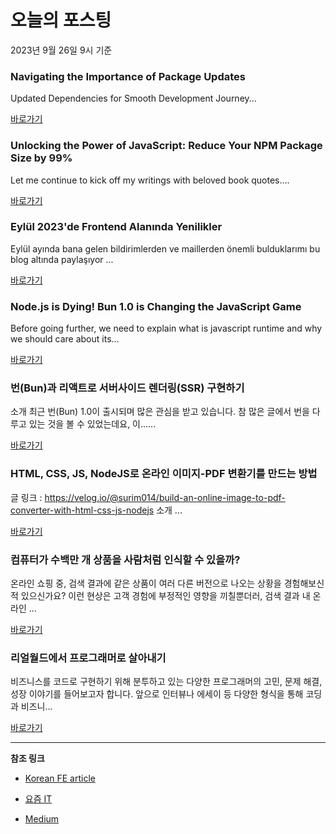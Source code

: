# 오늘의 포스팅 
2023년 9월 26일 9시 기준 

### Navigating the Importance of Package Updates 

 Updated Dependencies for Smooth Development Journey... 

 [바로가기](https://medium.com/design-bootcamp/navigating-the-importance-of-package-updates-53d230e3599b?responsesOpen=true&sortBy=REVERSE_CHRON&source=topic_portal_recommended_stories---------0-84----------nextjs----------7facb2c3_75ab_47f8_892e_9a29cda327b6-------) 

### Unlocking the Power of JavaScript: Reduce Your NPM Package Size by 99% 

 Let me continue to kick off my writings with beloved book quotes.... 

 [바로가기](https://medium.com/insiderengineering/javascript-performance-optimization-with-vite-rollupjs-587d2cbf1979?responsesOpen=true&sortBy=REVERSE_CHRON&source=topic_portal_recommended_stories---------0-84----------front_end_development----------a7daf4b0_e424_4077_94a7_a7fd9f81dc60-------) 

### Eylül 2023'de Frontend Alanında Yenilikler 

 Eylül ayında bana gelen bildirimlerden ve maillerden önemli bulduklarımı bu blog altında paylaşıyor ... 

 [바로가기](https://medium.com/frontend-development-with-js/eylül-2023de-frontend-alanında-yenilikler-48a007028452?responsesOpen=true&sortBy=REVERSE_CHRON&source=topic_portal_recommended_stories---------0-84----------react----------12d27353_8957_4732_ad53_d21a9b359629-------) 

### Node.js is Dying! Bun 1.0 is Changing the JavaScript Game 

 Before going further, we need to explain what is javascript runtime and why we should care about its... 

 [바로가기](https://medium.com/javascript-in-plain-english/node-js-is-dying-bun-1-0-is-changing-the-javascript-game-2892d4ff6921?responsesOpen=true&sortBy=REVERSE_CHRON&source=topic_portal_recommended_stories---------0-107----------javascript----------f23a777f_dad3_409b_afb5_c7df1a0df69d-------) 

###  번(Bun)과 리액트로 서버사이드 렌더링(SSR) 구현하기 

 소개 최근 번(Bun) 1.0이 출시되며 많은 관심을 받고 있습니다. 참 많은 글에서 번을 다루고 있는 것을 볼 수 있었는데요, 이…... 

 [바로가기](https://kofearticle.substack.com/p/korean-fe-article-bun-ssr) 

###  HTML, CSS, JS, NodeJS로 온라인 이미지-PDF 변환기를 만드는 방법 

 글 링크 : https://velog.io/@surim014/build-an-online-image-to-pdf-converter-with-html-css-js-nodejs 소개 ... 

 [바로가기](https://kofearticle.substack.com/p/korean-fe-article-html-css-js-nodejs) 

### 컴퓨터가 수백만 개 상품을 사람처럼 인식할 수 있을까? 

 온라인 쇼핑 중, 검색 결과에 같은 상품이 여러 다른 버전으로 나오는 상황을 경험해보신 적 있으신가요? 이런 현상은 고객 경험에 부정적인 영향을 끼칠뿐더러, 검색 결과 내 온라인 ... 

 [바로가기](https://yozm.wishket.com/magazine/detail/2242/) 

### 리얼월드에서 프로그래머로 살아내기 

 비즈니스를 코드로 구현하기 위해 분투하고 있는 다양한 프로그래머의 고민, 문제 해결, 성장 이야기를 들어보고자 합니다. 앞으로 인터뷰나 에세이 등 다양한 형식을 통해 코딩과 비즈니... 

 [바로가기](https://yozm.wishket.com/magazine/detail/2239/) 

---

**참조 링크**

- [Korean FE article](https://kofearticle.substack.com) 

- [요즘 IT](https://yozm.wishket.com/magazine) 

- [Medium](https://medium.com) 

